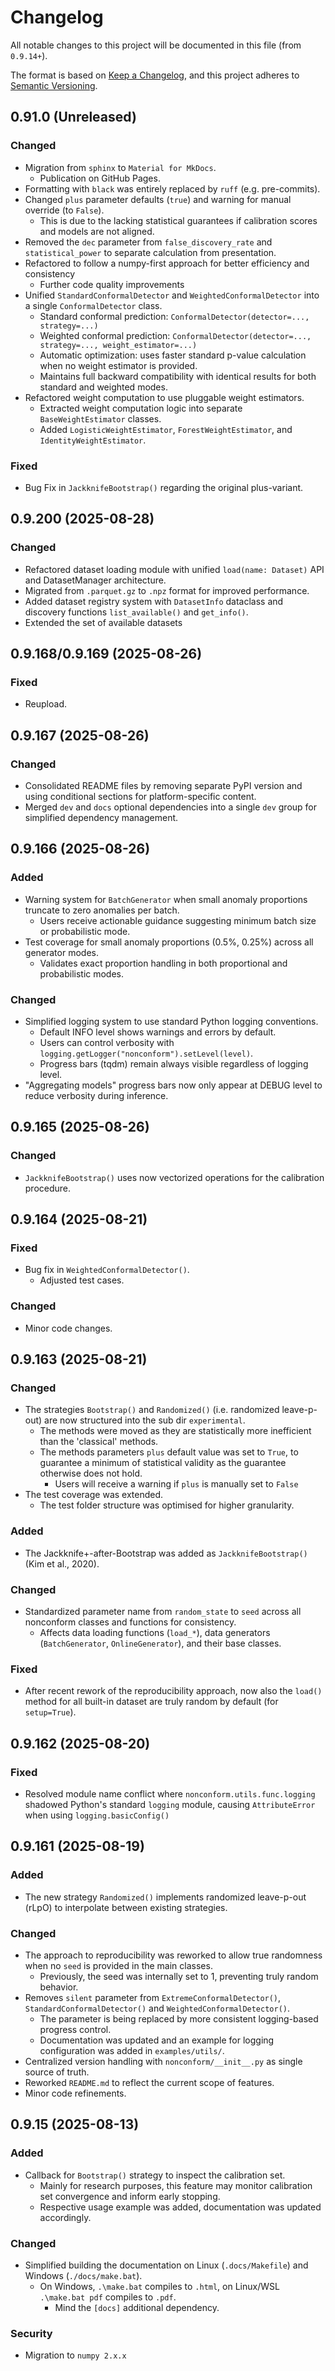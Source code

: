 # Changelog

All notable changes to this project will be documented in this file (from `0.9.14+`).

The format is based on [Keep a Changelog](https://keepachangelog.com/en/1.0.0/),
and this project adheres to [Semantic Versioning](https://semver.org/spec/v2.0.0.html).

## 0.91.0 (Unreleased)

### Changed
- Migration from ```sphinx``` to ``Material for MkDocs``.
  - Publication on GitHub Pages.
- Formatting with ``black`` was entirely replaced by ``ruff`` (e.g. pre-commits).
- Changed ``plus`` parameter defaults (``true``) and warning for manual override (to ``False``).
  - This is due to the lacking statistical guarantees if calibration scores and models are not aligned.
- Removed the `dec` parameter from `false_discovery_rate` and `statistical_power` to separate calculation from presentation.
- Refactored to follow a numpy-first approach for better efficiency and consistency
  - Further code quality improvements
- Unified `StandardConformalDetector` and `WeightedConformalDetector` into a single `ConformalDetector` class.
  - Standard conformal prediction: `ConformalDetector(detector=..., strategy=...)`
  - Weighted conformal prediction: `ConformalDetector(detector=..., strategy=..., weight_estimator=...)`
  - Automatic optimization: uses faster standard p-value calculation when no weight estimator is provided.
  - Maintains full backward compatibility with identical results for both standard and weighted modes.
- Refactored weight computation to use pluggable weight estimators.
  - Extracted weight computation logic into separate `BaseWeightEstimator` classes.
  - Added `LogisticWeightEstimator`, `ForestWeightEstimator`, and `IdentityWeightEstimator`.

### Fixed
- Bug Fix in ```JackknifeBootstrap()``` regarding the original plus-variant.

## 0.9.200 (2025-08-28)

### Changed
- Refactored dataset loading module with unified `load(name: Dataset)` API and DatasetManager architecture.
- Migrated from `.parquet.gz` to `.npz` format for improved performance.
- Added dataset registry system with `DatasetInfo` dataclass and discovery functions `list_available()` and `get_info()`.
- Extended the set of available datasets

## 0.9.168/0.9.169 (2025-08-26)

### Fixed
- Reupload.

## 0.9.167 (2025-08-26)

### Changed
- Consolidated README files by removing separate PyPI version and using conditional sections for platform-specific content.
- Merged `dev` and `docs` optional dependencies into a single `dev` group for simplified dependency management.

## 0.9.166 (2025-08-26)

### Added
- Warning system for `BatchGenerator` when small anomaly proportions truncate to zero anomalies per batch.
  - Users receive actionable guidance suggesting minimum batch size or probabilistic mode.
- Test coverage for small anomaly proportions (0.5%, 0.25%) across all generator modes.
  - Validates exact proportion handling in both proportional and probabilistic modes.

### Changed
- Simplified logging system to use standard Python logging conventions.
  - Default INFO level shows warnings and errors by default.
  - Users can control verbosity with `logging.getLogger("nonconform").setLevel(level)`.
  - Progress bars (tqdm) remain always visible regardless of logging level.
- "Aggregating models" progress bars now only appear at DEBUG level to reduce verbosity during inference.

## 0.9.165 (2025-08-26)

### Changed
- ``JackknifeBootstrap()`` uses now vectorized operations for the calibration procedure.

## 0.9.164 (2025-08-21)

### Fixed
- Bug fix in ```WeightedConformalDetector()```.
  - Adjusted test cases.

### Changed
- Minor code changes.

## 0.9.163 (2025-08-21)

### Changed
- The strategies ``Bootstrap()`` and ``Randomized()`` (i.e. randomized leave-p-out) are now structured into the sub dir ``experimental``.
    - The methods were moved as they are statistically more inefficient than the 'classical' methods.
    - The methods parameters ``plus`` default value was set to `True`, to guarantee a minimum of statistical validity as the guarantee otherwise does not hold.
      - Users will receive a warning if ``plus`` is manually set to `False`
- The test coverage was extended.
  - The test folder structure was optimised for higher granularity.

### Added
- The Jackknife+-after-Bootstrap was added as ```JackknifeBootstrap()``` (Kim et al., 2020).

### Changed
- Standardized parameter name from `random_state` to `seed` across all nonconform classes and functions for consistency.
  - Affects data loading functions (`load_*`), data generators (`BatchGenerator`, `OnlineGenerator`), and their base classes.

### Fixed
- After recent rework of the reproducibility approach, now also the ``load()`` method for all built-in dataset are truly random by default (for ``setup=True``).

## 0.9.162 (2025-08-20)

### Fixed
- Resolved module name conflict where `nonconform.utils.func.logging` shadowed Python's standard `logging` module, causing `AttributeError` when using `logging.basicConfig()`

## 0.9.161 (2025-08-19)

### Added
- The new strategy ``Randomized()`` implements randomized leave-p-out (rLpO) to interpolate between existing strategies.

### Changed
- The approach to reproducibility was reworked to allow true randomness when no ``seed`` is provided in the main classes.
  - Previously, the seed was internally set to 1, preventing truly random behavior.
- Removes ``silent`` parameter from ``ExtremeConformalDetector()``, ``StandardConformalDetector()`` and ``WeightedConformalDetector()``.
  - The parameter is being replaced by more consistent logging-based progress control.
  - Documentation was updated and an example for logging configuration was added in ``examples/utils/``.
- Centralized version handling with ``nonconform/__init__.py`` as single source of truth.
- Reworked `README.md` to reflect the current scope of features.
- Minor code refinements.

## 0.9.15 (2025-08-13)

### Added
- Callback for `Bootstrap()` strategy to inspect the calibration set.
  - Mainly for research purposes, this feature may monitor calibration set convergence and inform early stopping.
  - Respective usage example was added, documentation was updated accordingly.

### Changed
- Simplified building the documentation on Linux (`.docs/Makefile`) and Windows (`./docs/make.bat`).
  - On Windows, `.\make.bat` compiles to `.html`, on Linux/WSL `.\make.bat pdf` compiles to `.pdf`.
    - Mind the `[docs]` additional dependency.

### Security
- Migration to `numpy 2.x.x`
